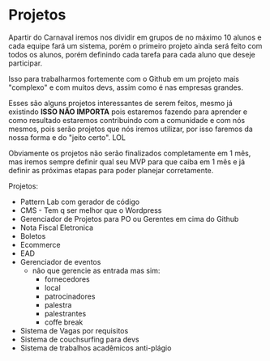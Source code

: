 # Projetos

Apartir do Carnaval iremos nos dividir em grupos de no máximo 10 alunos e cada equipe fará um sistema, porém o primeiro projeto ainda será feito com todos os alunos, porém definindo cada tarefa para cada aluno que deseje participar.

Isso para trabalharmos fortemente com o Github em um projeto mais "complexo" e com muitos devs, assim como é nas empresas grandes.

Esses são alguns projetos interessantes de serem feitos, mesmo já existindo **ISSO NÃO IMPORTA** pois estaremos fazendo para aprender e como resultado estaremos contribuindo com a comunidade e com nós mesmos, pois serão projetos que nós iremos utilizar, por isso faremos da nossa forma e do "jeito certo". LOL

Obviamente os projetos não serão finalizados completamente em 1 mês, mas iremos sempre definir qual seu MVP para que caiba em 1 mês e já definir as próximas etapas para poder planejar corretamente.

Projetos:

- Pattern Lab com gerador de código
- CMS - Tem q ser melhor que o Wordpress
- Gerenciador de Projetos para PO ou Gerentes em cima do Github
- Nota Fiscal Eletronica
- Boletos
- Ecommerce
- EAD
- Gerenciador de eventos
    - não que gerencie as entrada mas sim:
      + fornecedores
      + local
      + patrocinadores
      + palestra
      + palestrantes
      + coffe break
- Sistema de Vagas por requisitos
- Sistema de couchsurfing para devs
- Sistema de trabalhos acadêmicos anti-plágio


